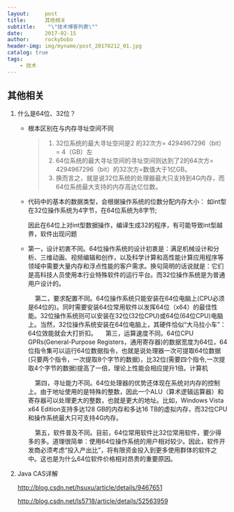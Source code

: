 ```yaml
---
layout:     post
title:      其他相关
subtitle:    "\"技术博客列表\""
date:       2017-02-15
author:     rockybobo
header-img: img/myname/post_20170212_01.jpg
catalog: true
tags:
    - 技术
---
```


## 其他相关

1. 什么是64位、32位？

   * 根本区别在与内存寻址空间不同

     > 1. 32位系统的最大寻址空间是2 的32次方= 4294967296（bit）= 4（GB）左
     > 2. 64位系统的最大寻址空间的寻址空间则达到了2的64次方= 4294967296（bit）的32次方=数值大于1亿GB。
     > 3. 换而言之，就是说32位系统的处理器最大只支持到4G内存，而64位系统最大支持的内存高达亿位数。

   * 代码中的基本的数据类型，会根据操作系统的位数分配内存大小：
     如int型在32位操作系统为4字节，在64位系统为8字节;

     因此在64位上对int型数据操作，编译生成32的程序，有可能导致int型越界，软件出现问题

   * 第一，设计初衷不同。64位操作系统的设计初衷是：满足机械设计和分析、三维动画、视频编辑和创作，以及科学计算和高性能计算应用程序等领域中需要大量内存和浮点性能的客户需求。换句简明的话说就是：它们是高科技人员使用本行业特殊软件的运行平台。而32位操作系统是为普通用户设计的。

         第二，要求配置不同。64位操作系统只能安装在64位电脑上(CPU必须是64位的)。同时需要安装64位常用软件以发挥64位（x64）的最佳性能。32位操作系统则可以安装在32位(32位CPU)或64位(64位CPU)电脑上。当然，32位操作系统安装在64位电脑上，其硬件恰似“大马拉小车”：64位效能就会大打折扣。
         第三，运算速度不同。64位CPU GPRs(General-Purpose Registers，通用寄存器)的数据宽度为64位，64位指令集可以运行64位数据指令，也就是说处理器一次可提取64位数据(只要两个指令，一次提取8个字节的数据)，比32位(需要四个指令,一次提取4个字节的数据)提高了一倍，理论上性能会相应提升1倍。计算机

         第四，寻址能力不同。64位处理器的优势还体现在系统对内存的控制上。由于地址使用的是特殊的整数，因此一个ALU（算术逻辑运算器）和寄存器可以处理更大的整数，也就是更大的地址。比如，Windows Vista x64 Edition支持多达128 GB的内存和多达16 TB的虚拟内存，而32位CPU和操作系统最大只可支持4G内存。

         第五，软件普及不同。目前，64位常用软件比32位常用软件，要少得多的多。道理很简单：使用64位操作系统的用户相对较少。因此，软件开发商必须考虑“投入产出比”，将有限资金投入到更多使用群体的软件之中。这也是为什么64位软件价格相对昂贵的重要原因。

2. Java  CAS详解

   http://blog.csdn.net/hsuxu/article/details/9467651

   http://blog.csdn.net/ls5718/article/details/52563959





